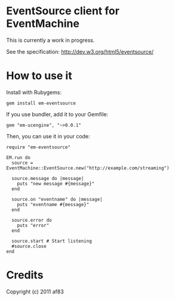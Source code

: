 # EventSource client for EventMachine

This is currently a work in progress.

See the specification: http://dev.w3.org/html5/eventsource/

# How to use it

Install with Rubygems:

    gem install em-eventsource

If you use bundler, add it to your Gemfile:

    gem "em-ucengine", "~>0.0.1"

Then, you can use it in your code:

    require "em-eventsource"

    EM.run do
      source = EventMachine::EventSource.new("http://example.com/streaming")

      source.message do |message|
        puts "new message #{message}"
      end

      source.on "eventname" do |message|
        puts "eventname #{message}"
      end

      source.error do
        puts "error"
      end

      source.start # Start listening
      #source.close
    end

# Credits

Copyright (c) 2011 af83
